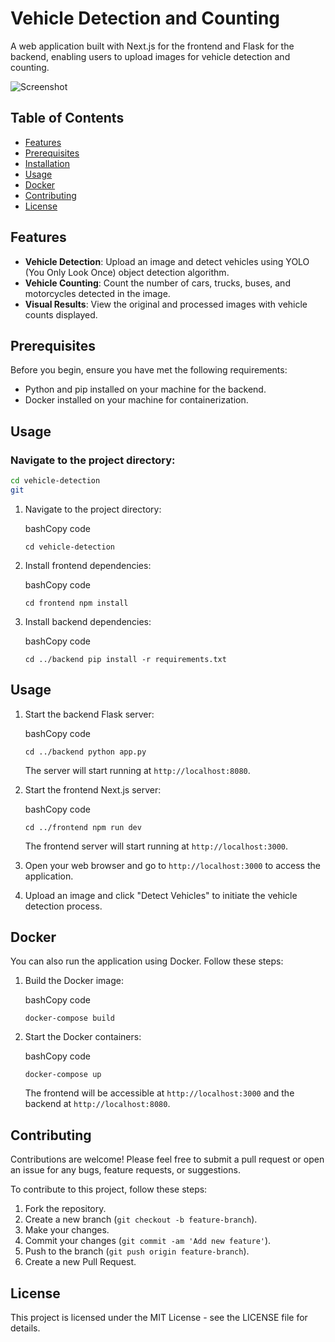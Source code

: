 # Vehicle Detection and Counting

A web application built with Next.js for the frontend and Flask for the backend, enabling users to upload images for vehicle detection and counting.

![Screenshot](screenshot.png)

## Table of Contents

- [Features](#features)
- [Prerequisites](#prerequisites)
- [Installation](#installation)
- [Usage](#usage)
- [Docker](#docker)
- [Contributing](#contributing)
- [License](#license)

## Features

- **Vehicle Detection**: Upload an image and detect vehicles using YOLO (You Only Look Once) object detection algorithm.
- **Vehicle Counting**: Count the number of cars, trucks, buses, and motorcycles detected in the image.
- **Visual Results**: View the original and processed images with vehicle counts displayed.

## Prerequisites

Before you begin, ensure you have met the following requirements:

- Python and pip installed on your machine for the backend.
- Docker installed on your machine for containerization.

## Usage

### Navigate to the project directory:

```bash
cd vehicle-detection
git
```
1.  Navigate to the project directory:

    bashCopy code

    `cd vehicle-detection`

2.  Install frontend dependencies:

    bashCopy code

    `cd frontend
    npm install`

3.  Install backend dependencies:

    bashCopy code

    `cd ../backend
    pip install -r requirements.txt`

Usage
-----

1.  Start the backend Flask server:

    bashCopy code

    `cd ../backend
    python app.py`

    The server will start running at `http://localhost:8080`.

2.  Start the frontend Next.js server:

    bashCopy code

    `cd ../frontend
    npm run dev`

    The frontend server will start running at `http://localhost:3000`.

3.  Open your web browser and go to `http://localhost:3000` to access the application.

4.  Upload an image and click "Detect Vehicles" to initiate the vehicle detection process.

Docker
------

You can also run the application using Docker. Follow these steps:

1.  Build the Docker image:

    bashCopy code

    `docker-compose build`

2.  Start the Docker containers:

    bashCopy code

    `docker-compose up`

    The frontend will be accessible at `http://localhost:3000` and the backend at `http://localhost:8080`.

Contributing
------------

Contributions are welcome! Please feel free to submit a pull request or open an issue for any bugs, feature requests, or suggestions.

To contribute to this project, follow these steps:

1.  Fork the repository.
2.  Create a new branch (`git checkout -b feature-branch`).
3.  Make your changes.
4.  Commit your changes (`git commit -am 'Add new feature'`).
5.  Push to the branch (`git push origin feature-branch`).
6.  Create a new Pull Request.

License
-------

This project is licensed under the MIT License - see the LICENSE file for details.
